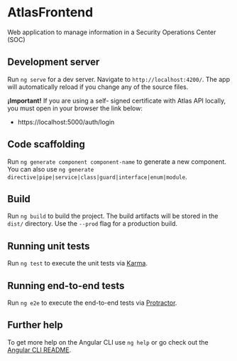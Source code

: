 # AtlasFrontend

Web application to manage information in a Security Operations Center (SOC)

## Development server

Run `ng serve` for a dev server. Navigate to `http://localhost:4200/`. The app will automatically reload if you change any of the source files.

**¡Important!** If you are using  a self- signed certificate with Atlas API locally, you must open in your browser the link below:
- https://localhost:5000/auth/login



## Code scaffolding

Run `ng generate component component-name` to generate a new component. You can also use `ng generate directive|pipe|service|class|guard|interface|enum|module`.

## Build

Run `ng build` to build the project. The build artifacts will be stored in the `dist/` directory. Use the `--prod` flag for a production build.

## Running unit tests

Run `ng test` to execute the unit tests via [Karma](https://karma-runner.github.io).

## Running end-to-end tests

Run `ng e2e` to execute the end-to-end tests via [Protractor](http://www.protractortest.org/).

## Further help

To get more help on the Angular CLI use `ng help` or go check out the [Angular CLI README](https://github.com/angular/angular-cli/blob/master/README.md).
